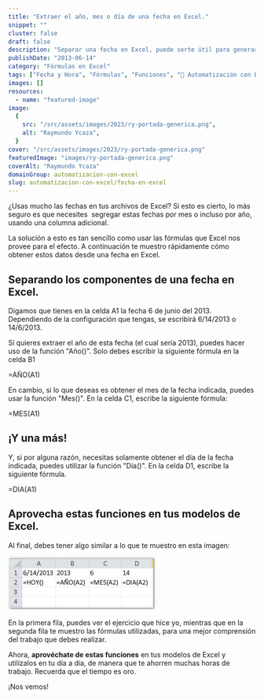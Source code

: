 ```yaml
---
title: "Extraer el año, mes o día de una fecha en Excel."
snippet: ""
cluster: false
draft: false
description: "Separar una fecha en Excel, puede serte útil para generar esos reportes separados por meses o por años. En esta entrada te muestro cómo."
publishDate: "2013-06-14"
category: "Fórmulas en Excel"
tags: ["Fecha y Hora", "Fórmulas", "Funciones", "🤖 Automatización con Excel"]
images: []
resources:
  - name: "featured-image"
image:
  {
    src: "/src/assets/images/2023/ry-portada-generica.png",
    alt: "Raymundo Ycaza",
  }
cover: "/src/assets/images/2023/ry-portada-generica.png"
featuredImage: "images/ry-portada-generica.png"
coverAlt: "Raymundo Ycaza"
domainGroup: automatizacion-con-excel
slug: automatizacion-con-excel/fecha-en-excel
---
```


¿Usas mucho las fechas en tus archivos de Excel? Si esto es cierto, lo más seguro es que necesites  segregar estas fechas por mes o incluso por año, usando una columna adicional.

La solución a esto es tan sencillo como usar las fórmulas que Excel nos provee para el efecto. A continuación te muestro rápidamente cómo obtener estos datos desde una fecha en Excel.

## Separando los componentes de una fecha en Excel.

Digamos que tienes en la celda A1 la fecha 6 de junio del 2013. Dependiendo de la configuración que tengas, se escribirá 6/14/2013 o 14/6/2013.

Si quieres extraer el año de esta fecha (el cual sería 2013), puedes hacer uso de la función "Año()". Solo debes escribir la siguiente fórmula en la celda B1

\=AÑO(A1)

En cambio, si lo que deseas es obtener el mes de la fecha indicada, puedes usar la función "Mes()". En la celda C1, escribe la siguiente fórmula:

\=MES(A1)

## ¡Y una más!

Y, si por alguna razón, necesitas solamente obtener el día de la fecha indicada, puedes utilizar la función "Día()". En la celda D1, escribe la siguiente fórmula.

\=DIA(A1)

## Aprovecha estas funciones en tus modelos de Excel.

Al final, debes tener algo similar a lo que te muestro en esta imagen:

[![Fechas en Excel](/src/assets/images/2023/fechas-en-excel-300x109.jpg)](http://raymundoycaza.com/wp-content/uploads/fechas-en-excel.jpg)

En la primera fila, puedes ver el ejercicio que hice yo, mientras que en la segunda fila te muestro las fórmulas utilizadas, para una mejor comprensión del trabajo que debes realizar.

Ahora, **aprovéchate de estas funciones** en tus modelos de Excel y utilízalos en tu día a día, de manera que te ahorren muchas horas de trabajo. Recuerda que el tiempo es oro.

¡Nos vemos!
